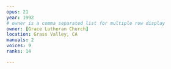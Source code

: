 ```yaml
---
opus: 21
year: 1992
# owner is a comma separated list for multiple row display
owner: [Grace Lutheran Church]
location: Grass Valley, CA
manuals: 2
voices: 9
ranks: 14

---
```

